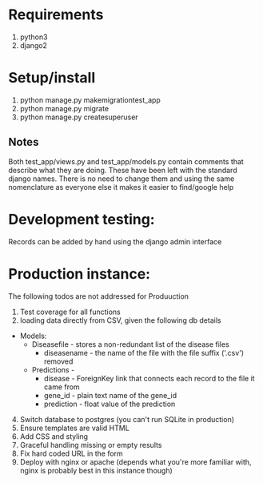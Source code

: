 # Requirements
1. python3
2. django2

# Setup/install
1. python manage.py makemigrationtest_app
2. python manage.py migrate
3. python manage.py createsuperuser

## Notes
Both test_app/views.py and test_app/models.py contain comments that describe what they are doing. These have been left with the standard django names. There is no need to change them and using the same nomenclature as everyone else it makes it easier to find/google help

# Development testing:
  Records can be added by hand using the django admin interface

# Production instance:
  The following todos are not addressed for Produuction

1. Test coverage for all functions
2. loading data directly from CSV, given the following db details
  * Models:
    * Diseasefile - stores a non-redundant list of the disease files
      * diseasename - the name of the file with the file suffix ('.csv') removed
    * Predictions -
      * disease - ForeignKey link that connects each record to the file it came from
      * gene_id - plain text name of the gene_id
      * prediction - float value of the prediction
4. Switch database to postgres (you can't run SQLite in production)
5. Ensure templates are valid HTML
6. Add CSS and styling
7. Graceful handling missing or empty results
8. Fix hard coded URL in the form
9. Deploy with nginx or apache (depends what you're more familiar with, nginx is probably best in this instance though)
